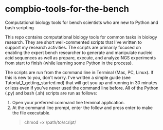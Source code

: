 # compbio-tools-for-the-bench
Computational biology tools for bench scientists who are new to Python and bash scripting

This repo contains computational biology tools for common tasks in biology research. They are short well-commented scripts that I've written to support my research activities. The scripts are primarily focused on enabling the expert bench researcher to generate and manipulate nucleic acid sequences as well as prepare, execute, and analyze NGS experiments from start to finish (while learning some Python in the process).

The scripts are run from the command line in Terminal (Mac, PC, Linux). If this is new to you, don't worry. I've written a simple guide (see Tutorial_1_getting_started.md) that will get you up and running in 30 minutes or less even if you've never used the command line before. All of the Python (.py) and bash (.sh) scripts are run as follows:

1. Open your preferred command line terminal application.
2. At the command line prompt, enter the follow and press enter to make the file executable.
    > chmod +x /path/to/script/<script filename>
4. Next, enter the following and press enter:
    > /path/to/script/<script filename> argument_1 argument_2 argument_3 ... argument_n

The "arguments" could be DNA sequences, chromosome coordinates, or some customizable options you want to tell the script to use.  Read the script header for instructions.

Many of these tools rely on excellent tools that others have created and will be listed in the script header or the import section below it. If you've already learned how to use pip or conda or you've read Tutorial_1_getting_started.md, then you know what to do.

Feel free to use, modify, repurpose, and stitch them together with others to make the scripts you need. And please let me know if you catch a bug. :)

Scripts

> dna-seq.sh

No-frills DNA-seq workflow to create BAM files from FASTQ files (bash)

> fetch-fastq.sh

Download NCBI SRA runs as FASTQ files (bash)

> fetch-sequence.py

Fetch a ref seq from UCSC's Genome Browser by chromosome, start and stop coordinate, and hg build (python)

> reverse-complement.py

Convert a nucleic acid sequence into its reverse complement (python)
